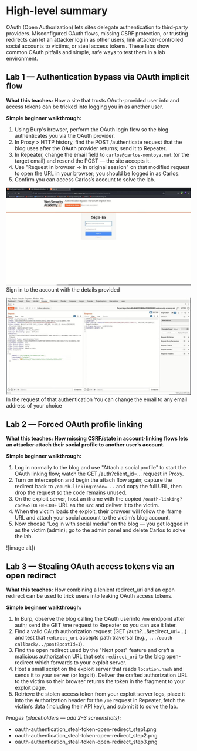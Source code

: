 # High-level summary

OAuth (Open Authorization) lets sites delegate authentication to third-party providers. Misconfigured OAuth flows, missing CSRF protection, or trusting redirects can let an attacker log in as other users, link attacker-controlled social accounts to victims, or steal access tokens. These labs show common OAuth pitfalls and simple, safe ways to test them in a lab environment.

## Lab 1 — Authentication bypass via OAuth implicit flow

**What this teaches:** How a site that trusts OAuth-provided user info and access tokens can be tricked into logging you in as another user.

**Simple beginner walkthrough:**

1. Using Burp's browser, perform the OAuth login flow so the blog authenticates you via the OAuth provider.
2. In Proxy > HTTP history, find the POST /authenticate request that the blog uses after the OAuth provider returns; send it to Repeater.
3. In Repeater, change the email field to `carlos@carlos-montoya.net` (or the target email) and resend the POST — the site accepts it.
4. Use "Request in browser -> In original session" on that modified request to open the URL in your browser; you should be logged in as Carlos.
5. Confirm you can access Carlos’s account to solve the lab.

![image alt](https://github.com/Lispectree/web-sec/blob/18ec95278de2f0bbd269de560f06601be14d7afe/web-security-labs/labs/oauth-authentication/OATH%20LAB1%20PHOTO1.jpg)
Sign in to the account with the details provided


![image alt](https://github.com/Lispectree/web-sec/blob/1787b3553fa915d3244e76303578427c63ac46d0/web-security-labs/labs/oauth-authentication/OATH%20LAB1%20PHOTO2.jpg)
In the request of that authentication 
You can change the email to any email address of your choice

## Lab 2 — Forced OAuth profile linking

**What this teaches:** **How missing CSRF/state in account-linking flows lets an attacker attach their social profile to another user’s account.**

**Simple beginner walkthrough:**

1. Log in normally to the blog and use "Attach a social profile" to start the OAuth linking flow; watch the GET /auth?client_id=... request in Proxy.
2. Turn on interception and begin the attach flow again; capture the redirect back to `/oauth-linking?code=...` and copy the full URL, then drop the request so the code remains unused.
3. On the exploit server, host an iframe with the copied `/oauth-linking?code=STOLEN-CODE` URL as the `src` and deliver it to the victim.
4. When the victim loads the exploit, their browser will follow the iframe URL and attach your social account to the victim’s blog account.
5. Now choose "Log in with social media" on the blog — you get logged in as the victim (admin); go to the admin panel and delete Carlos to solve the lab.

![image alt](


## Lab 3 — Stealing OAuth access tokens via an open redirect

**What this teaches:** How combining a lenient redirect_uri and an open redirect can be used to trick users into leaking OAuth access tokens.

**Simple beginner walkthrough:**

1. In Burp, observe the blog calling the OAuth userinfo `/me` endpoint after auth; send the GET /me request to Repeater so you can use it later.
2. Find a valid OAuth authorization request (GET /auth?...&redirect_uri=...) and test that `redirect_uri` accepts path traversal (e.g., `.../oauth-callback/../post?postId=1`).
3. Find the open redirect used by the "Next post" feature and craft a malicious authorization URL that sets `redirect_uri` to the blog open-redirect which forwards to your exploit server.
4. Host a small script on the exploit server that reads `location.hash` and sends it to your server (or logs it). Deliver the crafted authorization URL to the victim so their browser returns the token in the fragment to your exploit page.
5. Retrieve the stolen access token from your exploit server logs, place it into the Authorization header for the `/me` request in Repeater, fetch the victim’s data (including their API key), and submit it to solve the lab.

*Images (placeholders — add 2–3 screenshots):*

* oauth-authentication_steal-token-open-redirect_step1.png
* oauth-authentication_steal-token-open-redirect_step2.png
* oauth-authentication_steal-token-open-redirect_step3.png


